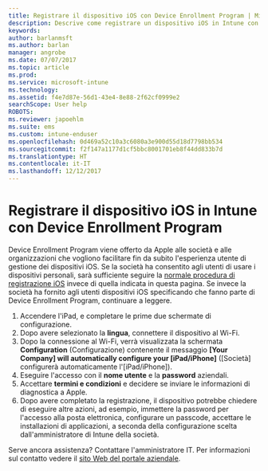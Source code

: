 ```yaml
---
title: Registrare il dispositivo iOS con Device Enrollment Program | Microsoft Docs
description: Descrive come registrare un dispositivo iOS in Intune con DEP
keywords: 
author: barlanmsft
ms.author: barlan
manager: angrobe
ms.date: 07/07/2017
ms.topic: article
ms.prod: 
ms.service: microsoft-intune
ms.technology: 
ms.assetid: f4e7d87e-56d1-43e4-8e88-2f62cf0999e2
searchScope: User help
ROBOTS: 
ms.reviewer: japoehlm
ms.suite: ems
ms.custom: intune-enduser
ms.openlocfilehash: 0d469a52c10a3c6080a3e900d55d18d7798bb534
ms.sourcegitcommit: f2f147a1177d1cf5bbc8001701eb8f44dd833b7d
ms.translationtype: HT
ms.contentlocale: it-IT
ms.lasthandoff: 12/12/2017
---
```

# <a name="enroll-your-ios-device-in-intune-with-the-device-enrollment-program"></a>Registrare il dispositivo iOS in Intune con Device Enrollment Program

Device Enrollment Program viene offerto da Apple alle società e alle organizzazioni che vogliono facilitare fin da subito l'esperienza utente di gestione dei dispositivi iOS. Se la società ha consentito agli utenti di usare i dispositivi personali, sarà sufficiente seguire la [normale procedura di registrazione iOS](enroll-your-device-in-intune-ios.md) invece di quella indicata in questa pagina. Se invece la società ha fornito agli utenti dispositivi iOS specificando che fanno parte di Device Enrollment Program, continuare a leggere.

1.  Accendere l'iPad, e completare le prime due schermate di configurazione.
2.  Dopo avere selezionato la **lingua**, connettere il dispositivo al Wi-Fi.
3.  Dopo la connessione al Wi-Fi, verrà visualizzata la schermata **Configuration** (Configurazione) contenente il messaggio **[Your Company] will automatically configure your [iPad/iPhone]** ([Società] configurerà automaticamente l'[iPad/iPhone]).
4.  Eseguire l'accesso con il **nome utente** e la **password** aziendali.
5.  Accettare **termini e condizioni** e decidere se inviare le informazioni di diagnostica a Apple.
6.  Dopo avere completato la registrazione, il dispositivo potrebbe chiedere di eseguire altre azioni, ad esempio, immettere la password per l'accesso alla posta elettronica, configurare un passcode, accettare le installazioni di applicazioni, a seconda della configurazione scelta dall'amministratore di Intune della società.

Serve ancora assistenza? Contattare l'amministratore IT. Per informazioni sul contatto vedere il [sito Web del portale aziendale](https://portal.manage.microsoft.com#HelpDeskDialog).
